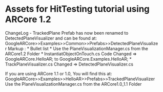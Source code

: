 # Assets for HitTesting tutorial using ARCore 1.2

ChangeLog - TrackedPlane Prefab has now been renamed to DetectedPlaneVisualizer
and can be found at:
GoogleARCore>>Examples>>Common>>Prefabs>>DetectedPlaneVisualizer
Markup : * Bullet list
         * Use the PlaneVisualizationManager.cs from the ARCore1.2 Folder
         * InstantiatObjectOnTouch.cs Code Changed => GoogleARCore.HelloAR; to GoogleARCore.Examples.HelloAR; 
         * TrackPlaneVisualizer.cs Changed => DetectedPlaneVisualizer.cs


If you are using ARCore 1.1 or 1.0, You will find this at:
GoogleARCore>>Examples>>HelloAR>>Prefabs>>TrackedPlaneVisualizer
Use the PlaneVisualizationManager.cs from the ARCore1.0_1.1 Folder


